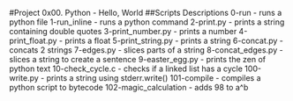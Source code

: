 #Project 0x00. Python - Hello, World
##Scripts Descriptions
0-run - runs a python file
1-run_inline - runs a python command
2-print.py - prints a string containing double quotes
3-print_number.py - prints a number
4-print_float.py - prints a float
5-print_string.py - prints a string
6-concat.py - concats 2 strings
7-edges.py - slices parts of a string
8-concat_edges.py - slices a string to create a sentence
9-easter_egg.py - prints the zen of python text
10-check_cycle.c - checks if a linked list has a cycle
100-write.py - prints a string using stderr.write()
101-compile - compiles a python script to bytecode
102-magic_calculation - adds 98 to a^b
